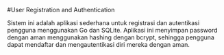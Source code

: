 #User Registration and Authentication

Sistem ini adalah aplikasi sederhana untuk registrasi dan autentikasi pengguna menggunakan Go dan SQLite. 
Aplikasi ini menyimpan password dengan aman menggunakan hashing dengan bcrypt, sehingga pengguna dapat mendaftar dan mengautentikasi diri mereka dengan aman.
